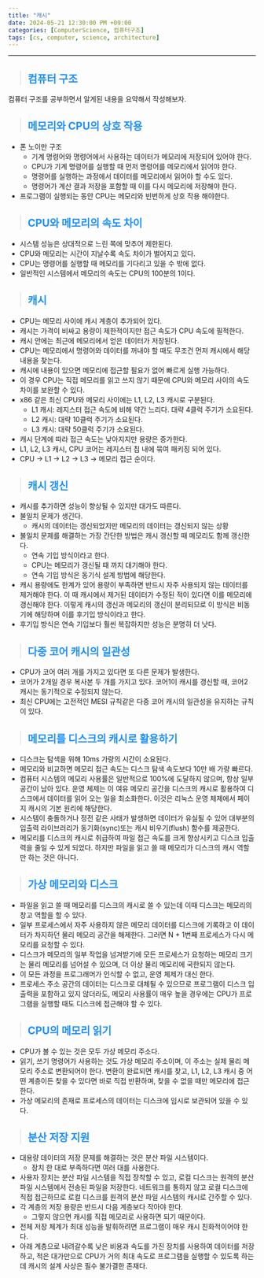 ```yaml
---
title: "캐시"
date: 2024-05-21 12:30:00 PM +09:00
categories: [ComputerScience, 컴퓨터구조]
tags: [cs, computer, science, architecture]
---
```

***

>## <span style='color:#1E90FF'>컴퓨터 구조</span>
컴퓨터 구조를 공부하면서 알게된 내용을 요약해서 작성해보자. <br>

>## <span style='color:#1E90FF'>메모리와 CPU의 상호 작용</span>
- 폰 노이만 구조
    - 기계 명령어와 명령어에서 사용하는 데이터가 메모리에 저장되어 있어야 한다.
    - CPU가 기계 명령어를 실행할 때 먼저 명령어를 메모리에서 읽어야 한다.
    - 명령어를 실행하는 과정에서 데이터를 메모리에서 읽어야 할 수도 있다.
    - 명령어가 계산 결과 저장을 포함할 때 이를 다시 메모리에 저장해야 한다. <br>
- 프로그램이 실행되는 동안 CPU는 메모리와 빈번하게 상호 작용 해야한다. <br>


>## <span style='color:#1E90FF'>CPU와 메모리의 속도 차이</span>
- 시스템 성능은 상대적으로 느린 쪽에 맞추어 제한된다. <br>
- CPU와 메모리는 시간이 지날수록 속도 차이가 벌어지고 있다. <br>
- CPU는 명령어를 실행할 때 메모리를 기다리고 있을 수 밖에 없다. <br>
- 일반적인 시스템에서 메모리의 속도는 CPU의 100분의 1이다. <br>

>## <span style='color:#1E90FF'>캐시</span>
- CPU는 메모리 사이에 캐시 계층이 추가되어 있다. <br>
- 캐시는 가격이 비싸고 용량이 제한적이지만 접근 속도가 CPU 속도에 필적한다. <br>
- 캐시 안에는 최근에 메모리에서 얻은 데이터가 저장된다. <br>
- CPU는 메모리에서 명령어와 데이터를 꺼내야 할 때도 무조건 먼저 캐시에서 해당 내용을 찾는다. <br>
- 캐시에 내용이 있으면 메모리에 접근할 필요가 없어 빠르게 실행 가능하다. <br>
- 이 경우 CPU는 직접 메모리를 읽고 쓰지 않기 때문에 CPU와 메모리 사이의 속도 차이를 보완할 수 있다. <br>
- x86 같은 최신 CPU와 메모리 사이에는 L1, L2, L3 캐시로 구분된다. <br>
    - L1 캐시: 레지스터 접근 속도에 비해 약간 느리다. 대략 4클럭 주기가 소요된다.
    - L2 캐시: 대략 10클럭 주기가 소요된다.
    - L3 캐시: 대략 50클럭 주기가 소요된다. <br>
- 캐시 단계에 따라 접근 속도는 낮아지지만 용량은 증가한다. <br>
- L1, L2, L3 캐시, CPU 코어는 레지스터 칩 내에 묶여 패키징 되어 있다. <br>
- CPU -> L1 -> L2 -> L3 -> 메모리 접근 순이다. <br>

>## <span style='color:#1E90FF'>캐시 갱신</span>
- 캐시를 추가하면 성능이 향상될 수 있지만 대가도 따른다. <br>
- 불일치 문제가 생긴다.
    - 캐시의 데이터는 갱신되었지만 메모리의 데이터는 갱신되지 않는 상황 <br>
- 불일치 문제를 해결하는 가장 간단한 방법은 캐시 갱신할 때 메모리도 함께 갱신한다.
    - 연속 기입 방식이라고 한다.
    - CPU는 메모리가 갱신될 때 까지 대기해야 한다.
    - 연속 기입 방식은 동기식 설계 방법에 해당한다. <br>
- 캐시 용량에도 한계가 있어 용량이 부족하면 반드시 자주 사용되지 않는 데이터를 제거해야 한다. 이 때 캐시에서 제거된 데이터가 수정된 적이 있다면 이를 메모리에 갱신해야 한다. 이렇게 캐시의 갱신과 메모리의 갱신이 분리되므로 이 방식은 비동기에 해당하며 이를 후기입 방식이라고 한다. <br>
- 후기입 방식은 연속 기입보다 훨씬 복잡하지만 성능은 분명히 더 낫다. <br>

>## <span style='color:#1E90FF'>다중 코어 캐시의 일관성</span>
- CPU가 코어 여러 개를 가지고 있다면 또 다른 문제가 발생한다. <br>
- 코어가 2개일 경우 복사본 두 개를 가지고 있다. 코어1이 캐시를 갱신할 때, 코어2 캐시는 동기적으로 수정되지 않는다. <br>
- 최신 CPU에는 고전적인 MESI 규칙같은 다중 코어 캐시의 일관성을 유지하는 규칙이 있다. <br>

>## <span style='color:#1E90FF'>메모리를 디스크의 캐시로 활용하기</span>
- 디스크는 탐색을 위해 10ms 가량의 시간이 소요된다. <br>
- 메모리와 비교하면 메모리 접근 속도는 디스크 탐색 속도보다 10만 배 가량 빠르다. <br>
- 컴퓨터 시스템의 메모리 사용률은 일반적으로 100%에 도달하지 않으며, 항상 일부 공간이 남아 있다. 운영 체제는 이 여유 메모리 공간을 디스크의 캐시로 활용하여 디스크에서 데이터를 읽어 오는 일을 최소화한다. 이것은 리눅스 운영 체제에서 페이지 캐시의 기본 원리에 해당한다. <br>
- 시스템이 충돌하거나 정전 같은 사태가 발생하면 데이터가 유실될 수 있어 대부분의 입출력 라이브러리가 동기화(sync)또는 캐시 비우기(flush) 함수를 제공한다. <br>
- 메모리를 디스크의 캐시로 취급하여 파일 접근 속도를 크게 향상시키고 디스크 입출력을 줄일 수 있게 되었다. 하지만 파일을 읽고 쓸 때 메모리가 디스크의 캐시 역할만 하는 것은 아니다. <br>

>## <span style='color:#1E90FF'>가상 메모리와 디스크</span>
- 파일을 읽고 쓸 때 메모리를 디스크의 캐시로 쓸 수 있는데 이때 디스크는 메모리의 창고 역할을 할 수 있다. <br>
- 일부 프로세스에서 자주 사용하지 않은 메모리 데이터를 디스크에 기록하고 이 데이터가 차지하던 물리 메모리 공간을 해제한다. 그러면 N + 1번째 프로세스가 다시 메모리를 요청할 수 있다. <br>
- 디스크가 메모리의 일부 작업을 넘겨받기에 모든 프로세스가 요청하는 메모리 크기는 물리 메모리를 넘어설 수 있으며, 더 이상 물리 메모리에 국한되지 않는다. <br>
- 이 모든 과정을 프로그래머가 인식할 수 없고, 운영 체제가 대신 한다. <br>
- 프로세스 주소 공간의 데이터는 디스크로 대체될 수 있으므로 프로그램이 디스크 입출력을 포함하고 있지 않더라도, 메모리 사용률이 매우 높을 경우에는 CPU가 프로그램을 실행할 때도 디스크에 접근해야 할 수 있다. <br>

>## <span style='color:#1E90FF'>CPU의 메모리 읽기</span>
- CPU가 볼 수 있는 것은 모두 가상 메모리 주소다. <br>
- 읽기, 쓰기 명령어가 사용하는 것도 가상 메모리 주소이며, 이 주소는 실제 물리 메모리 주소로 변환되어야 한다. 변환이 완료되면 캐시를 찾고, L1, L2, L3 캐시 중 어떤 계층이든 찾을 수 있다면 바로 직접 반환하며, 찾을 수 없을 때만 메모리에 접근한다. <br>
- 가상 메모리의 존재로 프로세스의 데이터는 디스크에 임시로 보관되어 있을 수 있다. <br>

>## <span style='color:#1E90FF'>분산 저장 지원</span>
- 대용량 데이터의 저장 문제를 해결하는 것은 분산 파일 시스템이다.
    - 장치 한 대로 부족하다면 여러 대를 사용한다. <br>
- 사용자 장치는 분산 파일 시스템을 직접 장착할 수 있고, 로컬 디스크는 원격의 분산 파일 시스템에서 전송된 파일을 저장한다. 네트워크를 통하지 않고 로컬 디스크에 직접 접근하므로 로컬 디스크를 원격의 분산 파일 시스템의 캐시로 간주할 수 있다. <br>
- 각 계층의 저장 용량은 반드시 다음 계층보다 작아야 한다.
    - 그렇지 않으면 캐시를 직접 메모리로 사용하면 되기 때문이다. <br>
- 전체 저장 체계가 최대 성능을 발휘하려면 프로그램이 매우 캐시 친화적이어야 한다. <br>
- 아래 계층으로 내려갈수록 낮은 비용과 속도를 가진 장치를 사용하여 데이터를 저장하고, 적은 대가만으로 CPU가 거의 최대 속도로 프로그램을 실행할 수 있도록 하는데 캐시의 설계 사상은 필수 불가결한 존재다. <br>